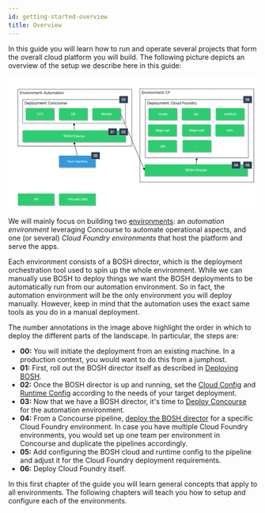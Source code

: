 ```yaml
---
id: getting-started-overview
title: Overview
---
```


In this guide you will learn how to run and operate several projects that form the overall cloud platform you will build.
The following picture depicts an overview of the setup we describe here in this guide:

![Environments overview for the open source Cloud Foundry deployment](assets/oscf-deployment-overview.png)

We will mainly focus on building two [environments](getting-started-environments.md): an *automation environment* leveraging Concourse to automate operational aspects, and one (or several) *Cloud Foundry environments* that host the platform and serve the apps.

Each environment consists of a BOSH director, which is the deployment orchestration tool used to spin up the whole environment.
While we can manually use BOSH to deploy things we want the BOSH deployments to be automatically run from our automation environment.
So in fact, the automation environment will be the only environment you will deploy manually.
However, keep in mind that the automation uses the exact same tools as you do in a manual deployment.

The number annotations in the image above highlight the order in which to deploy the different parts of the landscape.
In particular, the steps are:

- **00:** You will initiate the deployment from an existing machine. 
  In a production context, you would want to do this from a jumphost.
- **01:** First, roll out the BOSH director itself as described in [Deploying BOSH](bosh-deployment.md).
- **02:** Once the BOSH director is up and running, set the [Cloud Config](https://bosh.io/docs/update-cloud-config/) and [Runtime Config](https://bosh.io/docs/runtime-config/) according to the needs of your target deployment.
- **03:** Now that we have a BOSH director, it's time to [Deploy Concourse](concourse-deploying-concourse.md) for the automation environment.
- **04:** From a Concourse pipeline, [deploy the BOSH director](bosh-deployment.md) for a specific Cloud Foundry environment.
  In case you have multiple Cloud Foundry environments, you would set up one team per environment in Concourse and duplicate the pipelines accordingly.
- **05:** Add configuring the BOSH cloud and runtime config to the pipeline and adjust it for the Cloud Foundry deployment requirements.
- **06:** Deploy Cloud Foundry itself.

In this first chapter of the guide you will learn general concepts that apply to all environments.
The following chapters will teach you how to setup and configure each of the environments.